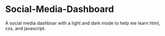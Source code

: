 # Social-Media-Dashboard
 A social media dashboar with a light and dark mode to help me learn html, css, and javascript.
